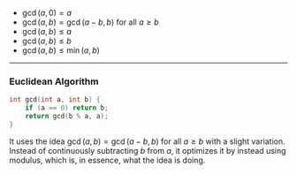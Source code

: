 * $\gcd(a, 0) = a$
* $\gcd(a,b) = \gcd(a - b, b)$ for all $a \geq b$
* $\gcd(a, b) \leq a$
* $\gcd(a, b) \leq b$
* $\gcd(a, b) \leq \min(a, b)$

---
### Euclidean Algorithm
```cpp
int gcd(int a, int b) {
    if (a == 0) return b;
    return gcd(b % a, a);
}
```
It uses the idea $\gcd(a,b) = \gcd(a - b, b)$ for all $a \geq b$ with a slight variation. Instead of continuously subtracting $b$ from $a$, it optimizes it by instead using modulus, which is, in essence, what the idea is doing.